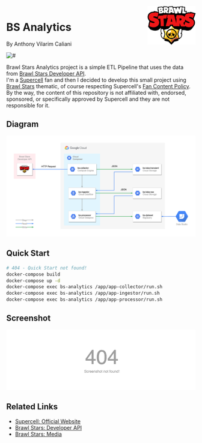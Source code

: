 <img src=".docs/brawlstars.jpg" width="128px" align="right"/>

# BS Analytics
By Anthony Vilarim Caliani

![#](https://img.shields.io/badge/licence-MIT-lightseagreen.svg)

Brawl Stars Analytics project is a simple ETL Pipeline that uses the data from [Brawl Stars Developer API](https://developer.brawlstars.com/).<br>
I'm a [Supercell](https://supercell.com/en/) fan and then I decided to develop this small project using [Brawl Stars](https://supercell.com/en/games/brawlstars/) thematic, of course respecting Supercell's [Fan Content Policy](http://www.supercell.com/fan-content-policy). By the way, the content of this repository is not affiliated with, endorsed, sponsored, or specifically approved by Supercell and they are not responsible for it.<br>


## Diagram
![diagram](.docs/diagram.png)


## Quick Start
```bash
# 404 - Quick Start not found!
docker-compose build
docker-compose up -d
docker-compose exec bs-analytics /app/app-collector/run.sh
docker-compose exec bs-analytics /app/app-ingestor/run.sh
docker-compose exec bs-analytics /app/app-processor/run.sh
```

## Screenshot
![screenshot](.docs/screenshot.png)


## Related Links
- [Supercell: Official Website](https://supercell.com/en/)
- [Brawl Stars: Developer API](https://developer.brawlstars.com/)
- [Brawl Stars: Media](https://supercell.com/en/for-media/)

